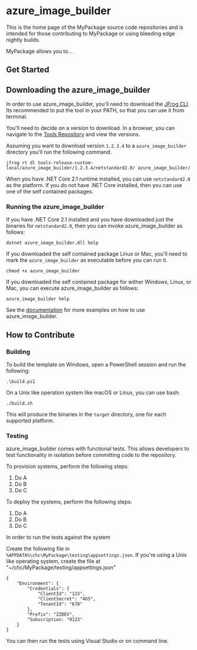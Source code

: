 # azure_image_builder

This is the home page of the MyPackage source code repositories and is intended for those contributing to MyPackage or using bleeding edge nightly builds.

MyPackage allows you to...

## Get Started

## Downloading the azure_image_builder

In order to use azure_image_builder, you'll need to download the [JFrog CLI](https://jfrog.com/getcli/). Its recommended to put the tool in your PATH, so that you can use it from terminal.

You'll need to decide on a version to download. In a browser, you can navigate to the [Tools Repository](https://packages.relayhealth.com/webapp/#/artifacts/browse/tree/General/tools-release-custom-local/azure_image_builder) and view the versions. 

Assuming you want to download version `1.2.3.4` to a `azure_image_builder` directory you'll run the following command.

```
jfrog rt dl tools-release-custom-local/azure_image_builder/1.2.3.4/netstandard2.0/ azure_image_builder/
```

When you have .NET Core 2.1 runtime installed, you can use `netstandard2.0` as the platform. If you do not have .NET Core installed, then you can use one of the self contained packages.

### Running the azure_image_builder

If you have .NET Core 2.1 installed and you have downloaded just the binaries for `netstandard2.0`, then you can invoke azure_image_builder as follows:

```
dotnet azure_image_builder.dll help
```

If you downloaded the self contained package Linux or Mac, you'll need to mark the `azure_image_builder` as executable before you can run it.

```
chmod +x azure_image_builder
```

If you downloaded the self contained package for wither Windows, Linux, or Mac, you can execute azure_image_builder as follows:

```
azure_image_builder help
```

See the [documentation](docs/index.md) for more examples on how to use azure_image_builder.

## How to Contribute

### Building

To build the template on Windows, open a PowerShell session and run the following:

```
.\build.ps1
```

On a Unix like operation system like macOS or Linux, you can use bash:

```
./build.sh
```

This will produce the binaries in the `target` directory, one for each supported platform.

### Testing

azure_image_builder comes with functional tests. This allows developers to test functionality in isolation before committing code to the repository.  

To provision systems, perform the following steps:

1. Do A
2. Do B
3. Do C

To deploy the systems, perform the following steps:

1. Do A
2. Do B
3. Do C

In order to run the tests against the system

Create the following file in `%APPDATA%\chc\MyPackage\testing\appsettings.json`. If you're using a Unix like operating system, create the file at "~/chc/MyPackage/testing/appsettings.json"
```
{
    "Environment": {
        "Credentials": {
            "ClientId": "123",
            "ClientSecret": "465",
            "TenantId": "678"
        },
        "Prefix": "ZZDEV",
        "Subscription: "9123"
    }
}
```

You can then run the tests using Visual Studio or on command line.